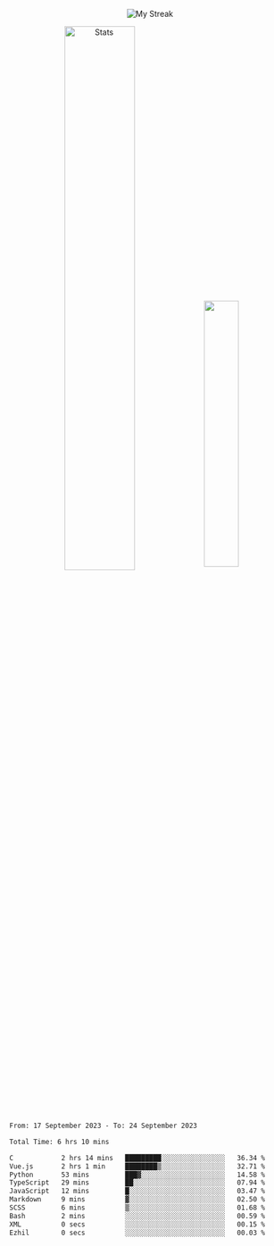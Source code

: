 <p align="center">
<picture>
  <source media="(prefers-color-scheme: dark)" srcset="http://github-readme-streak-stats.herokuapp.com?user=semolik&theme=dark&hide_border=true&background=DD272700">
  <img alt="My Streak" src="http://github-readme-streak-stats.herokuapp.com?user=semolik&hide_border=true">
</picture>
</p>
<div align="center">
  <picture>
    <source media="(prefers-color-scheme: dark)" srcset="https://github-readme-stats.vercel.app/api?username=semolik&show_icons=true&bg_color=DD272700&hide_border=true&theme=dark">
        <img alt="Stats" src="https://github-readme-stats.vercel.app/api?username=semolik&show_icons=true&bg_color=DD272700&hide_border=true" width="50%" >
  </picture>
  <sup>
  <picture>
  <source media="(prefers-color-scheme: dark)" srcset="https://github-readme-stats.vercel.app/api/top-langs/?username=semolik&layout=compact&hide_border=true&bg_color=DD272700&theme=dark">
  <img src="https://github-readme-stats.vercel.app/api/top-langs/?username=semolik&layout=compact&hide_border=true" width="35%" />
  </picture>
  </sup>
</div>
<!--START_SECTION:waka-->

```txt
From: 17 September 2023 - To: 24 September 2023

Total Time: 6 hrs 10 mins

C            2 hrs 14 mins   █████████░░░░░░░░░░░░░░░░   36.34 %
Vue.js       2 hrs 1 min     ████████▒░░░░░░░░░░░░░░░░   32.71 %
Python       53 mins         ███▓░░░░░░░░░░░░░░░░░░░░░   14.58 %
TypeScript   29 mins         ██░░░░░░░░░░░░░░░░░░░░░░░   07.94 %
JavaScript   12 mins         █░░░░░░░░░░░░░░░░░░░░░░░░   03.47 %
Markdown     9 mins          ▓░░░░░░░░░░░░░░░░░░░░░░░░   02.50 %
SCSS         6 mins          ▒░░░░░░░░░░░░░░░░░░░░░░░░   01.68 %
Bash         2 mins          ░░░░░░░░░░░░░░░░░░░░░░░░░   00.59 %
XML          0 secs          ░░░░░░░░░░░░░░░░░░░░░░░░░   00.15 %
Ezhil        0 secs          ░░░░░░░░░░░░░░░░░░░░░░░░░   00.03 %
```

<!--END_SECTION:waka-->

